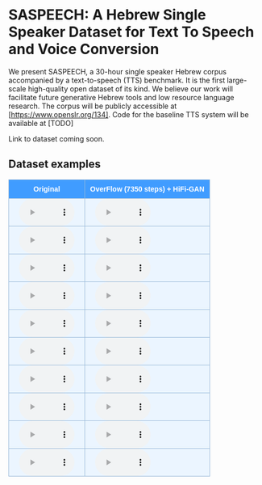 <style type="text/css">
  .tg {
    border-collapse: collapse;
    border-color: #9ABAD9;
    border-spacing: 0;
  }

  .tg td {
    background-color: #EBF5FF;
    border-color: #9ABAD9;
    border-style: solid;
    border-width: 1px;
    color: #444;
    font-family: Arial, sans-serif;
    font-size: 14px;
    overflow: hidden;
    padding: 0px 20px;
    word-break: normal;
    font-weight: bold;
    vertical-align: middle;
    horizontal-align: center;
    white-space: nowrap;
  }

  .tg th {
    background-color: #409cff;
    border-color: #9ABAD9;
    border-style: solid;
    border-width: 1px;
    color: #fff;
    font-family: Arial, sans-serif;
    font-size: 14px;
    font-weight: normal;
    overflow: hidden;
    padding: 0px 20px;
    word-break: normal;
    font-weight: bold;
    vertical-align: middle;
    horizontal-align: center;
    white-space: nowrap;
    padding: 10px;
    margin: auto;
  }

  .tg .tg-0pky {
    border-color: inherit;
    text-align: center;
    vertical-align: top,
  }

  .tg .tg-fymr {
    border-color: inherit;
    font-weight: bold;
    text-align: center;
    vertical-align: top
  }
  .slider {
  -webkit-appearance: none;
  width: 75%;
  height: 15px;
  border-radius: 5px;
  background: #d3d3d3;
  outline: none;
  opacity: 0.7;
  -webkit-transition: .2s;
  transition: opacity .2s;
}

.slider::-webkit-slider-thumb {
  -webkit-appearance: none;
  appearance: none;
  width: 25px;
  height: 25px;
  border-radius: 50%;
  background: #409cff;
  cursor: pointer;
}

.slider::-moz-range-thumb {
  width: 25px;
  height: 25px;
  border-radius: 50%;
  background: #409cff;
  cursor: pointer;
}

audio {
    width: 110px;
}
</style>

# SASPEECH: A Hebrew Single Speaker Dataset for Text To Speech and Voice Conversion

We present SASPEECH, a 30-hour single speaker Hebrew corpus accompanied by a text-to-speech (TTS) benchmark. It is the first large-scale high-quality open dataset of its kind. We believe our work will facilitate future generative Hebrew tools and low resource language research. The corpus will be publicly accessible at [https://www.openslr.org/134]. Code for the baseline TTS system will be available at [TODO]

Link to dataset coming soon.

## Dataset examples

<table class="dataframe tg">
  <thead>
    <tr style="text-align: center;">
      <th>Original</th>
      <th>OverFlow (7350 steps) + HiFi-GAN</th>
    </tr>
  </thead>
  <tbody>
    <tr>
      <td><audio id="audio-small" controls>
    <source src="wavs/gt/Live_Relocation_0012.wav" type="audio/wav">
</audio></td>
      <td><audio id="audio-small" controls>
    <source src="wavs/tts_paper/065.wav" type="audio/wav">
</audio></td>
    </tr>
    <tr>
      <td><audio id="audio-small" controls>
    <source src="wavs/gt/Hashlama111_0004.wav" type="audio/wav">
</audio></td>
      <td><audio id="audio-small" controls>
    <source src="wavs/tts_paper/041.wav" type="audio/wav">
</audio></td>
    </tr>
    <tr>
      <td><audio id="audio-small" controls>
    <source src="wavs/gt/Stock Market_0049.wav" type="audio/wav">
</audio></td>
      <td><audio id="audio-small" controls>
    <source src="wavs/tts_paper/096.wav" type="audio/wav">
</audio></td>
    </tr>
    <tr>
      <td><audio id="audio-small" controls>
    <source src="wavs/gt/Corona12_0022.wav" type="audio/wav">
</audio></td>
      <td><audio id="audio-small" controls>
    <source src="wavs/tts_paper/018.wav" type="audio/wav">
</audio></td>
    </tr>
    <tr>
      <td><audio id="audio-small" controls>
    <source src="wavs/gt/Prisons_0151.wav" type="audio/wav">
</audio></td>
      <td><audio id="audio-small" controls>
    <source src="wavs/tts_paper/084.wav" type="audio/wav">
</audio></td>
    </tr>
    <tr>
      <td><audio id="audio-small" controls>
    <source src="wavs/gt/Putin_0026.wav" type="audio/wav">
</audio></td>
      <td><audio id="audio-small" controls>
    <source src="wavs/tts_paper/086.wav" type="audio/wav">
</audio></td>
    </tr>
    <tr>
      <td><audio id="audio-small" controls>
    <source src="wavs/gt/Lod_0010.wav" type="audio/wav">
</audio></td>
      <td><audio id="audio-small" controls>
    <source src="wavs/tts_paper/067.wav" type="audio/wav">
</audio></td>
    </tr>
    <tr>
      <td><audio id="audio-small" controls>
    <source src="wavs/gt/Hashlama116_0024.wav" type="audio/wav">
</audio></td>
      <td><audio id="audio-small" controls>
    <source src="wavs/tts_paper/043.wav" type="audio/wav">
</audio></td>
    </tr>
    <tr>
      <td><audio id="audio-small" controls>
    <source src="wavs/gt/Annexation_0048.wav" type="audio/wav">
</audio></td>
      <td><audio id="audio-small" controls>
    <source src="wavs/tts_paper/010.wav" type="audio/wav">
</audio></td>
    </tr>
    <tr>
      <td><audio id="audio-small" controls>
    <source src="wavs/gt/4000_1_0004.wav" type="audio/wav">
</audio></td>
      <td><audio id="audio-small" controls>
    <source src="wavs/tts_paper/000.wav" type="audio/wav">
</audio></td>
    </tr>
  </tbody>
</table>

